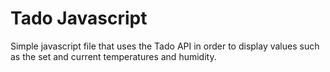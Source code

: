 # Tado Javascript

Simple javascript file that uses the Tado API in order to display values such as the set and current temperatures and humidity.
